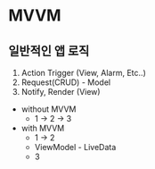 # MVVM

## 일반적인 앱 로직
1. Action Trigger (View, Alarm, Etc..)
2. Request(CRUD) - Model
3. Notify, Render (View)
- without MVVM
  - 1 -> 2 -> 3
- with MVVM
  - 1 -> 2
  - ViewModel - LiveData
  - 3
